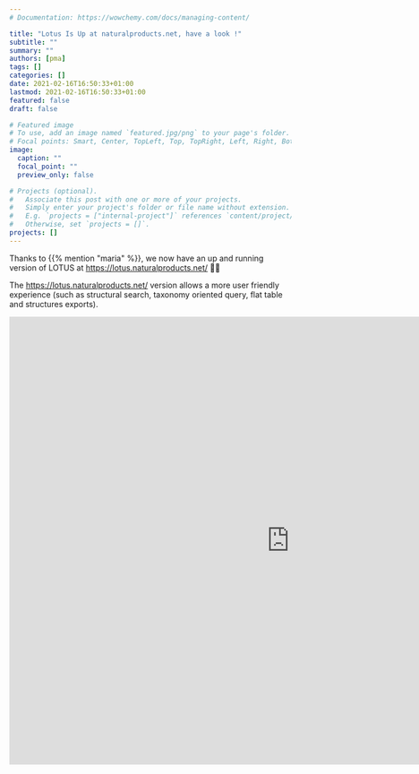 ```yaml
---
# Documentation: https://wowchemy.com/docs/managing-content/

title: "Lotus Is Up at naturalproducts.net, have a look !"
subtitle: ""
summary: ""
authors: [pma]
tags: []
categories: []
date: 2021-02-16T16:50:33+01:00
lastmod: 2021-02-16T16:50:33+01:00
featured: false
draft: false

# Featured image
# To use, add an image named `featured.jpg/png` to your page's folder.
# Focal points: Smart, Center, TopLeft, Top, TopRight, Left, Right, BottomLeft, Bottom, BottomRight.
image:
  caption: ""
  focal_point: ""
  preview_only: false

# Projects (optional).
#   Associate this post with one or more of your projects.
#   Simply enter your project's folder or file name without extension.
#   E.g. `projects = ["internal-project"]` references `content/project/deep-learning/index.md`.
#   Otherwise, set `projects = []`.
projects: []
---
```



Thanks to {{% mention "maria" %}}, we now have an up and running version of LOTUS at https://lotus.naturalproducts.net/ 🧘‍♀️

<!--more-->


The <https://lotus.naturalproducts.net/> version allows a more user friendly experience (such as structural search, taxonomy oriented query, flat table and structures exports).


<embed src="https://lotus.naturalproducts.net/" style="width:1000px; height: 800px;">
